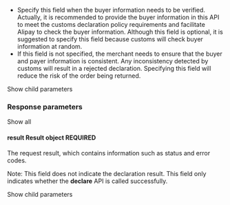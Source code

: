 *   Specify this field when the buyer information needs to be verified. Actually, it is recommended to provide the buyer information in this API to meet the customs declaration policy requirements and facilitate Alipay to check the buyer information. Although this field is optional, it is suggested to specify this field because customs will check buyer information at random. 
*   If this field is not specified, the merchant needs to ensure that the buyer and payer information is consistent. Any inconsistency detected by customs will result in a rejected declaration. Specifying this field will reduce the risk of the order being returned. 

Show child parameters

### Response parameters

Show all

#### result Result object REQUIRED

The request result, which contains information such as status and error codes.

Note: This field does not indicate the declaration result. This field only indicates whether the **declare** API is called successfully.

Show child parameters